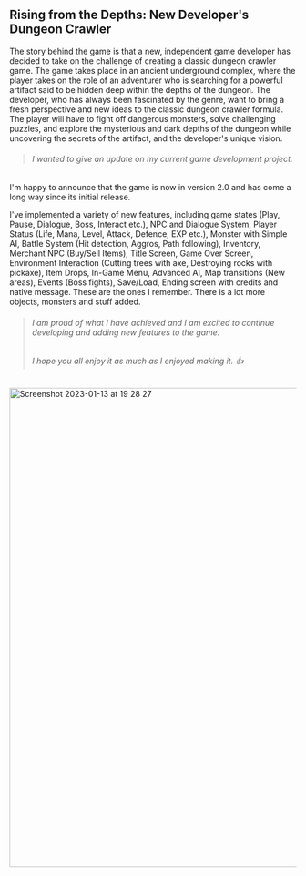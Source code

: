 ## Rising from the Depths: New Developer's Dungeon Crawler ##

The story behind the game is that a new, independent game developer has decided to take on the challenge of creating a classic dungeon crawler game. The game takes place in an ancient underground complex, where the player takes on the role of an adventurer who is searching for a powerful artifact said to be hidden deep within the depths of the dungeon. The developer, who has always been fascinated by the genre, want to bring a fresh perspective and new ideas to the classic dungeon crawler formula. The player will have to fight off dangerous monsters, solve challenging puzzles, and explore the mysterious and dark depths of the dungeon while uncovering the secrets of the artifact, and the developer's unique vision.


>###### I wanted to give an update on my current game development project. ######

I'm happy to announce that the game is now in version 2.0 and has come a long way since its initial release. 

I've implemented a variety of new features, including game states (Play, Pause, Dialogue, Boss, Interact etc.), NPC and Dialogue System,
Player Status (Life, Mana, Level, Attack, Defence, EXP etc.), Monster with Simple AI, Battle System (Hit detection, Aggros, Path following), 
Inventory, Merchant NPC (Buy/Sell Items), Title Screen, Game Over Screen, Environment Interaction (Cutting trees with axe, Destroying rocks with pickaxe),
Item Drops, In-Game Menu, Advanced AI, Map transitions (New areas), Events (Boss fights), Save/Load, Ending screen with credits and native message.
These are the ones I remember. There is a lot more objects, monsters and stuff added. 

> ###### I am proud of what I have achieved and I am excited to continue developing and adding new features to the game. ######
> ###### I hope you all enjoy it as much as I enjoyed making it.   :+1:

<img width="842" alt="Screenshot 2023-01-13 at 19 28 27" src="https://user-images.githubusercontent.com/94488479/212381826-bf299b97-f6e8-45ca-8690-a2c566476715.png">
